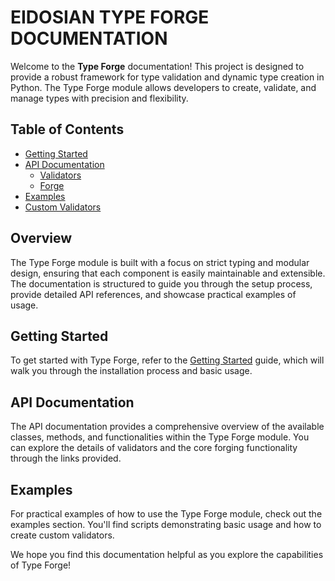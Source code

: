 # EIDOSIAN TYPE FORGE DOCUMENTATION

Welcome to the **Type Forge** documentation! This project is designed to provide a robust framework for type validation and dynamic type creation in Python. The Type Forge module allows developers to create, validate, and manage types with precision and flexibility.

## Table of Contents

- [Getting Started](getting_started.md)
- [API Documentation](api/index.md)
  - [Validators](api/validators.md)
  - [Forge](api/forge.md)
- [Examples](examples/basic_usage.md)
- [Custom Validators](examples/custom_validators.md)

## Overview

The Type Forge module is built with a focus on strict typing and modular design, ensuring that each component is easily maintainable and extensible. The documentation is structured to guide you through the setup process, provide detailed API references, and showcase practical examples of usage.

## Getting Started

To get started with Type Forge, refer to the [Getting Started](getting_started.md) guide, which will walk you through the installation process and basic usage.

## API Documentation

The API documentation provides a comprehensive overview of the available classes, methods, and functionalities within the Type Forge module. You can explore the details of validators and the core forging functionality through the links provided.

## Examples

For practical examples of how to use the Type Forge module, check out the examples section. You'll find scripts demonstrating basic usage and how to create custom validators.

We hope you find this documentation helpful as you explore the capabilities of Type Forge!